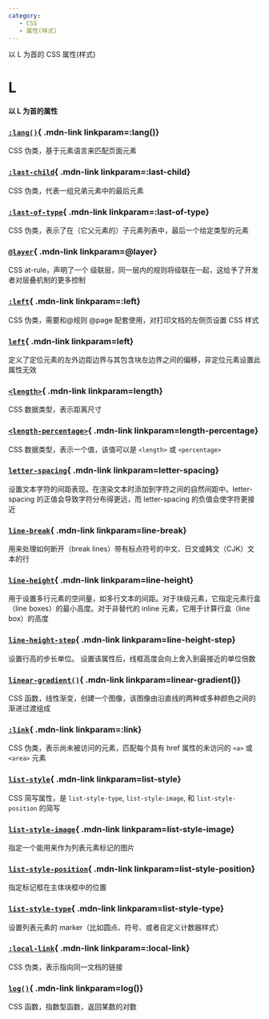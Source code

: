 ```yaml
---
category:
   - CSS
   - 属性(样式) 
---
```


以 L 为首的 CSS 属性(样式) 

<!-- more -->

# L

#### 以 L 为首的属性

<Mcard>

### [`:lang()`][zh-link]{ .mdn-link linkparam=:lang()}
CSS 伪类，基于元素语言来匹配页面元素
</Mcard>

<Mcard>

### [`:last-child`][zh-link]{ .mdn-link linkparam=:last-child}
CSS 伪类，代表一组兄弟元素中的最后元素
</Mcard>

<Mcard>

### [`:last-of-type`][zh-link]{ .mdn-link linkparam=:last-of-type}
CSS 伪类，表示了在（它父元素的）子元素列表中，最后一个给定类型的元素
</Mcard>

<Mcard>

### [`@layer`][zh-link]{ .mdn-link linkparam=@layer}
CSS at-rule，声明了一个 级联层，同一层内的规则将级联在一起，这给予了开发者对层叠机制的更多控制
</Mcard>

<Mcard>

### [`:left`][zh-link]{ .mdn-link linkparam=:left}
CSS 伪类，需要和@规则 @page 配套使用，对打印文档的左侧页设置 CSS 样式
</Mcard>

<Mcard>

### [`left`][zh-link]{ .mdn-link linkparam=left}
定义了定位元素的左外边距边界与其包含块左边界之间的偏移，非定位元素设置此属性无效
</Mcard>

<Mcard>

### [`<length>`][zh-link]{ .mdn-link linkparam=length}
CSS 数据类型，表示距离尺寸
</Mcard>

<Mcard>

### [`<length-percentage>`][zh-link]{ .mdn-link linkparam=length-percentage}
CSS 数据类型，表示一个值，该值可以是 `<length>` 或 `<percentage>`
</Mcard>

<Mcard>

### [`letter-spacing`][zh-link]{ .mdn-link linkparam=letter-spacing}
设置文本字符的间距表现。在渲染文本时添加到字符之间的自然间距中。letter-spacing 的正值会导致字符分布得更远，而 letter-spacing 的负值会使字符更接近
</Mcard>

<Mcard>

### [`line-break`][zh-link]{ .mdn-link linkparam=line-break}
用来处理如何断开（break lines）带有标点符号的中文、日文或韩文（CJK）文本的行
</Mcard>

<Mcard>

### [`line-height`][zh-link]{ .mdn-link linkparam=line-height}
用于设置多行元素的空间量，如多行文本的间距。对于块级元素，它指定元素行盒（line boxes）的最小高度。对于非替代的 inline 元素，它用于计算行盒（line box）的高度
</Mcard>

<Mcard>

### [`line-height-step`][en-link]{ .mdn-link linkparam=line-height-step}
设置行高的步长单位。 设置该属性后，线框高度会向上舍入到最接近的单位倍数
</Mcard>

<Mcard>

### [`linear-gradient()`][en-link]{ .mdn-link linkparam=linear-gradient()}
CSS 函数，线性渐变，创建一个图像，该图像由沿直线的两种或多种颜色之间的渐进过渡组成
</Mcard>

<Mcard>

### [`:link`][zh-link]{ .mdn-link linkparam=:link}
CSS 伪类，表示尚未被访问的元素，匹配每个具有 href 属性的未访问的 `<a>` 或 `<area>` 元素
</Mcard>

<Mcard>

### [`list-style`][zh-link]{ .mdn-link linkparam=list-style}
CSS 简写属性，是 `list-style-type`, `list-style-image`, 和 `list-style-position` 的简写
</Mcard>

<Mcard>

### [`list-style-image`][zh-link]{ .mdn-link linkparam=list-style-image}
指定一个能用来作为列表元素标记的图片
</Mcard>

<Mcard>

### [`list-style-position`][zh-link]{ .mdn-link linkparam=list-style-position}
指定标记框在主体块框中的位置
</Mcard>

<Mcard>

### [`list-style-type`][zh-link]{ .mdn-link linkparam=list-style-type}
设置列表元素的 marker（比如圆点、符号、或者自定义计数器样式）
</Mcard>

<Mcard>

### [`:local-link`][zh-link]{ .mdn-link linkparam=:local-link}
CSS 伪类，表示指向同一文档的链接
</Mcard>

<Mcard>

### [`log()`][zh-link]{ .mdn-link linkparam=log()}
CSS 函数，指数型函数，返回某数的对数
</Mcard>

[zh-link]:https://developer.mozilla.org/zh-CN/docs/Web/CSS/
[en-link]:https://developer.mozilla.org/en-US/docs/Web/CSS/